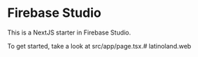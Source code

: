 # Firebase Studio

This is a NextJS starter in Firebase Studio.

To get started, take a look at src/app/page.tsx.#   l a t i n o l a n d . w e b  
 
